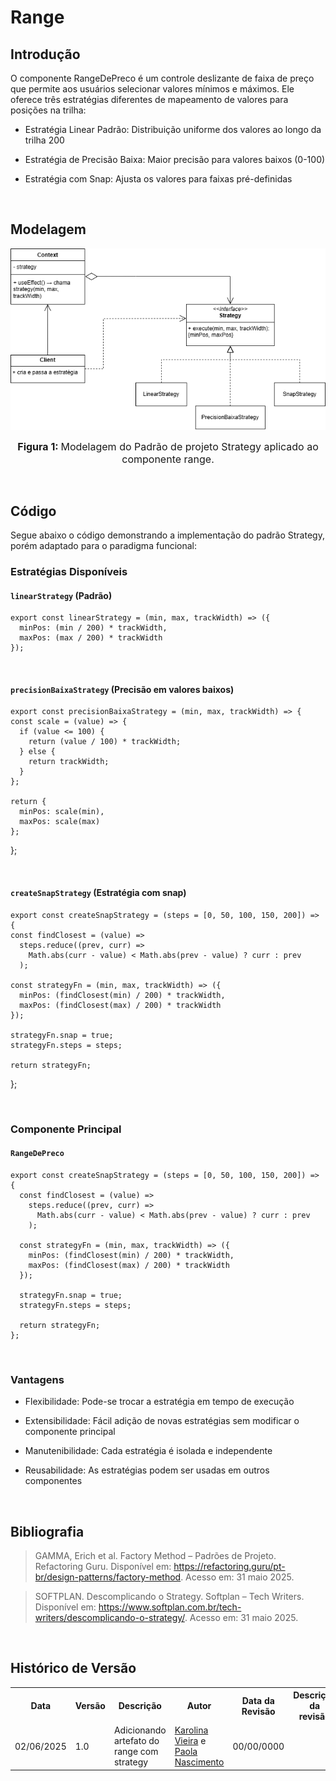 # Range

## Introdução

O componente RangeDePreco é um controle deslizante de faixa de preço que permite aos usuários selecionar valores mínimos e máximos. Ele oferece três estratégias diferentes de mapeamento de valores para posições na trilha:

- Estratégia Linear Padrão: Distribuição uniforme dos valores ao longo da trilha 200

- Estratégia de Precisão Baixa: Maior precisão para valores baixos (0-100)

- Estratégia com Snap: Ajusta os valores para faixas pré-definidas
<br>

## Modelagem

![modelagem do range usando o padrão Strategy](./../../assets/DiagramaRangeStrategy.png)

<font size="3"><p style="text-align: center"><b>Figura 1: </b>Modelagem do Padrão de projeto Strategy aplicado ao componente range.</p></font>

<br>

## Código

Segue abaixo o código demonstrando a implementação do padrão Strategy, porém adaptado para o paradigma funcional:

### Estratégias Disponíveis

#### `linearStrategy` (Padrão)

    export const linearStrategy = (min, max, trackWidth) => ({
      minPos: (min / 200) * trackWidth,
      maxPos: (max / 200) * trackWidth
    });

<br>

#### `precisionBaixaStrategy` (Precisão em valores baixos)

    export const precisionBaixaStrategy = (min, max, trackWidth) => {
    const scale = (value) => {
      if (value <= 100) {
        return (value / 100) * trackWidth;
      } else {
        return trackWidth;
      }
    };
  
    return {
      minPos: scale(min),
      maxPos: scale(max)
    };
  };

<br>

#### `createSnapStrategy` (Estratégia com snap)

    export const createSnapStrategy = (steps = [0, 50, 100, 150, 200]) => {
    const findClosest = (value) =>
      steps.reduce((prev, curr) =>
        Math.abs(curr - value) < Math.abs(prev - value) ? curr : prev
      );
  
    const strategyFn = (min, max, trackWidth) => ({
      minPos: (findClosest(min) / 200) * trackWidth,
      maxPos: (findClosest(max) / 200) * trackWidth
    });
  
    strategyFn.snap = true;
    strategyFn.steps = steps;
  
    return strategyFn;
  };

<br>

### Componente Principal

#### `RangeDePreco`

    export const createSnapStrategy = (steps = [0, 50, 100, 150, 200]) => {
      const findClosest = (value) =>
        steps.reduce((prev, curr) =>
          Math.abs(curr - value) < Math.abs(prev - value) ? curr : prev
        );
    
      const strategyFn = (min, max, trackWidth) => ({
        minPos: (findClosest(min) / 200) * trackWidth,
        maxPos: (findClosest(max) / 200) * trackWidth
      });
    
      strategyFn.snap = true;
      strategyFn.steps = steps;
    
      return strategyFn;
    };

<br>

### Vantagens

- Flexibilidade: Pode-se trocar a estratégia em tempo de execução

- Extensibilidade: Fácil adição de novas estratégias sem modificar o componente principal

- Manutenibilidade: Cada estratégia é isolada e independente

- Reusabilidade: As estratégias podem ser usadas em outros componentes

<br>

## Bibliografia


> GAMMA, Erich et al. Factory Method – Padrões de Projeto. Refactoring Guru. Disponível em: https://refactoring.guru/pt-br/design-patterns/factory-method. Acesso em: 31 maio 2025.

> SOFTPLAN. Descomplicando o Strategy. Softplan – Tech Writers. Disponível em: https://www.softplan.com.br/tech-writers/descomplicando-o-strategy/. Acesso em: 31 maio 2025.

<br>

## Histórico de Versão


<div align="center">
    <table>
        <tr>
            <th>Data</th>
            <th>Versão</th>
            <th>Descrição</th>
            <th>Autor</th>
            <th>Data da Revisão</th>
            <th>Descrição da revisão</th>
            <th>Revisor</th>
        </tr>
        <tr>
            <td>02/06/2025</td>
            <td>1.0</td>
            <td>Adicionando artefato do range com strategy</td>
            <td><a href="https://github.com/Karolina91">Karolina Vieira</a> e <a href="https://github.com/paolaalim">Paola Nascimento</a></td>
            <td>00/00/0000</td>
            <td></td>
            <td><a href="https://github.com/SEU_GIT]">SEU_NOME</a></td>
        </tr>
    </table>
</div>